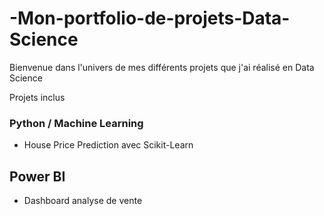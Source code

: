# -Mon-portfolio-de-projets-Data-Science
Bienvenue dans l'univers de mes différents projets que j'ai réalisé en Data Science

Projets inclus

### Python / Machine Learning
- House Price Prediction avec Scikit-Learn

## Power BI
- Dashboard analyse de vente


